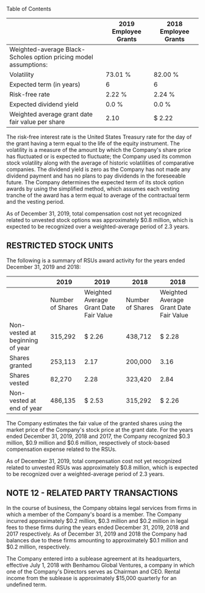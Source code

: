 Table of Contents

|                                                                  | 2019 Employee Grants   | 2018 Employee Grants   |
|------------------------------------------------------------------|------------------------|------------------------|
| Weighted-average Black-Scholes option pricing model assumptions: |                        |                        |
| Volatility                                                       | 73.01  %               | 82.00  %               |
| Expected term (in years)                                         | 6                      | 6                      |
| Risk-free rate                                                   | 2.22  %                | 2.24  %                |
| Expected dividend yield                                          | 0.0 %                  | 0.0 %                  |
| Weighted average grant date fair value per share                 | 2.10                   | $ 2.22                 |

The risk-free interest rate is the United States Treasury rate for the day of the grant having a term equal to the life of the equity instrument. The volatility is a measure of the amount by which the Company's share price has fluctuated or is expected to fluctuate; the Company used its common stock volatility along with the average of historic volatilities of comparative companies. The dividend yield is zero as the Company has not made any dividend payment and has no plans to pay dividends in the foreseeable future. The Company determines the expected term of its stock option awards by using the simplified method, which assumes each vesting tranche of the award has a term equal to average of the contractual term and the vesting period.

As of December 31, 2019, total compensation cost not yet recognized related to unvested stock options was approximately $0.8 million, which is expected to be recognized over a weighted-average period of 2.3 years.

## RESTRICTED STOCK UNITS

The following is a summary of RSUs award activity for the years ended December 31, 2019 and 2018:

|                                 | 2019             | 2019                                   | 2018             | 2018                                   |
|---------------------------------|------------------|----------------------------------------|------------------|----------------------------------------|
|                                 | Number of Shares | Weighted Average Grant Date Fair Value | Number of Shares | Weighted Average Grant Date Fair Value |
| Non-vested at beginning of year | 315,292          | $ 2.26                                 | 438,712          | $ 2.28                                 |
| Shares granted                  | 253,113          | 2.17                                   | 200,000          | 3.16                                   |
| Shares vested                   | 82,270           | 2.28                                   | 323,420          | 2.84                                   |
| Non-vested at end of year       | 486,135          | $ 2.53                                 | 315,292          | $ 2.26                                 |

The Company estimates the fair value of the granted shares using the market price of the Company's stock price at the grant date. For the years ended December 31, 2019, 2018 and 2017, the Company recognized $0.3 million, $0.9 million and $0.6 million, respectively of stock-based compensation expense related to the RSUs.

As of December 31, 2019, total compensation cost not yet recognized related to unvested RSUs was approximately $0.8 million, which is expected to be recognized over a weighted-average period of 2.3 years.

## NOTE 12 - RELATED PARTY TRANSACTIONS

In the course of business, the Company obtains legal services from firms in which a member of the Company's board is a member. The Company incurred approximately $0.2 million, $0.3 million and $0.2 million in legal fees to these firms during the years ended December 31, 2019, 2018 and 2017 respectively. As of December 31, 2019 and 2018 the Company had balances due to these firms amounting to approximately $0.1 million and $0.2 million, respectively.

The Company entered into a sublease agreement at its headquarters, effective July 1, 2018 with Benhamou Global Ventures, a company in which one of the Company's Directors serves as Chairman and CEO. Rental income from the sublease is approximately $15,000 quarterly for an undefined term.